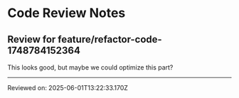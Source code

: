 # Code Review Notes

## Review for feature/refactor-code-1748784152364

This looks good, but maybe we could optimize this part?

---
Reviewed on: 2025-06-01T13:22:33.170Z